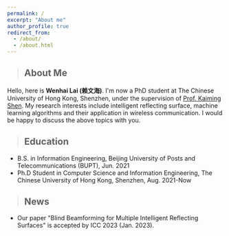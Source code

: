 ```yaml
---
permalink: /
excerpt: "About me"
author_profile: true
redirect_from: 
  - /about/
  - /about.html
---
```

>## About Me
Hello, here is **Wenhai Lai (赖文海)**. I'm now a PhD student at The Chinese University of Hong Kong, Shenzhen, under the supervision of [Prof. Kaiming Shen](https://kaimingshen.github.io/index.html). My research interests include intelligent reflecting surface, machine learning algorithms and their application in wireless communication. I would be happy to discuss the above topics with you.

>## Education
* B.S. in Information Engineering, Beijing University of Posts and Telecommunications (BUPT), Jun. 2021
* Ph.D Student in Computer Science and Information Engineering, The Chinese University of Hong Kong, Shenzhen, Aug. 2021-Now

>## News
* Our paper "Blind Beamforming for Multiple Intelligent Reflecting Surfaces" is accepted by ICC 2023 (Jan. 2023).